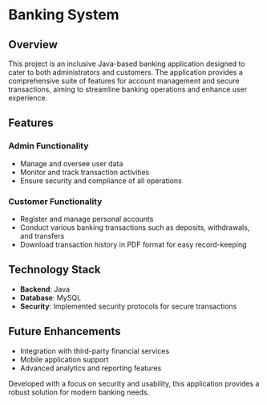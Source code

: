 # Banking System

## Overview
This project is an inclusive Java-based banking application designed to cater to both administrators and customers. The application provides a comprehensive suite of features for account management and secure transactions, aiming to streamline banking operations and enhance user experience.

## Features

### Admin Functionality
- Manage and oversee user data
- Monitor and track transaction activities
- Ensure security and compliance of all operations

### Customer Functionality
- Register and manage personal accounts
- Conduct various banking transactions such as deposits, withdrawals, and transfers
- Download transaction history in PDF format for easy record-keeping

## Technology Stack
- **Backend**: Java
- **Database**: MySQL
- **Security**: Implemented security protocols for secure transactions

## Future Enhancements
- Integration with third-party financial services
- Mobile application support
- Advanced analytics and reporting features

Developed with a focus on security and usability, this application provides a robust solution for modern banking needs.
